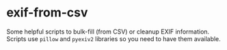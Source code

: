 # exif-from-csv
Some helpful scripts to bulk-fill (from CSV) or cleanup EXIF information. Scripts use `pillow` and `pyexiv2` libraries so you need to have them available.
